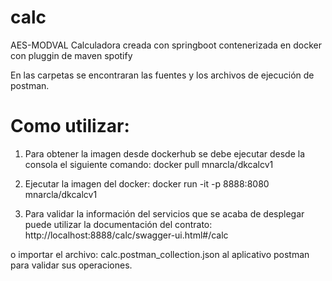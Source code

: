 # calc
AES-MODVAL Calculadora creada con springboot contenerizada en docker con pluggin de maven spotify

En las carpetas se encontraran las fuentes y los archivos de ejecución de postman.

# Como utilizar:

1. Para obtener la imagen desde dockerhub se debe ejecutar desde la consola el siguiente comando:
docker pull mnarcla/dkcalcv1

2. Ejecutar la imagen del docker:
docker run -it -p 8888:8080 mnarcla/dkcalcv1

3. Para validar la información del servicios que se acaba de desplegar puede utilizar la documentación del contrato: 
http://localhost:8888/calc/swagger-ui.html#/calc

o importar el archivo: calc.postman_collection.json al aplicativo postman para validar sus operaciones.

